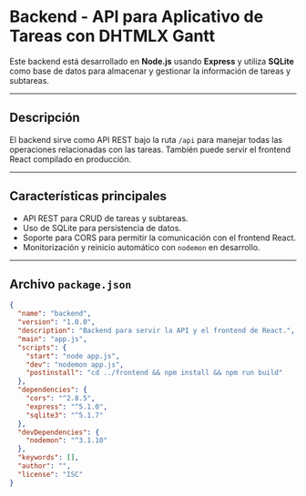 # Backend - API para Aplicativo de Tareas con DHTMLX Gantt

Este backend está desarrollado en **Node.js** usando **Express** y utiliza **SQLite** como base de datos para almacenar y gestionar la información de tareas y subtareas.

---

## Descripción

El backend sirve como API REST bajo la ruta `/api` para manejar todas las operaciones relacionadas con las tareas. También puede servir el frontend React compilado en producción.

---

## Características principales

- API REST para CRUD de tareas y subtareas.
- Uso de SQLite para persistencia de datos.
- Soporte para CORS para permitir la comunicación con el frontend React.
- Monitorización y reinicio automático con `nodemon` en desarrollo.

---

## Archivo `package.json`

```json
{
  "name": "backend",
  "version": "1.0.0",
  "description": "Backend para servir la API y el frontend de React.",
  "main": "app.js",
  "scripts": {
    "start": "node app.js",
    "dev": "nodemon app.js",
    "postinstall": "cd ../frontend && npm install && npm run build"
  },
  "dependencies": {
    "cors": "^2.8.5",
    "express": "^5.1.0",
    "sqlite3": "^5.1.7"
  },
  "devDependencies": {
    "nodemon": "^3.1.10"
  },
  "keywords": [],
  "author": "",
  "license": "ISC"
}
